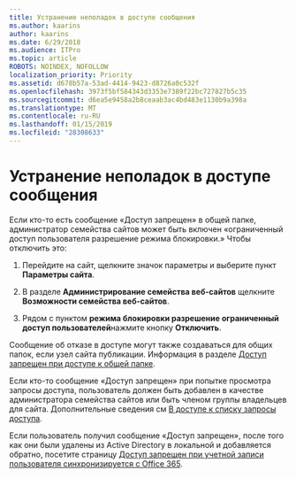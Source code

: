 ```yaml
---
title: Устранение неполадок в доступе сообщения
ms.author: kaarins
author: kaarins
ms.date: 6/29/2018
ms.audience: ITPro
ms.topic: article
ROBOTS: NOINDEX, NOFOLLOW
localization_priority: Priority
ms.assetid: d678b57a-53ad-4414-9423-d8726a0c532f
ms.openlocfilehash: 3973f5bf584343d3353e7389f22bc727827b5c35
ms.sourcegitcommit: d6ea5e9458a2b8ceaab3ac4bd483e1130b9a398a
ms.translationtype: MT
ms.contentlocale: ru-RU
ms.lasthandoff: 01/15/2019
ms.locfileid: "28308633"
---
```

# <a name="troubleshoot-access-denied-messages"></a>Устранение неполадок в доступе сообщения

Если кто-то есть сообщение «Доступ запрещен» в общей папке, администратор семейства сайтов может быть включен «ограниченный доступ пользователя разрешение режима блокировки.» Чтобы отключить это: 
  
1. Перейдите на сайт, щелкните значок параметры и выберите пункт **Параметры сайта**.
    
2. В разделе **Администрирование семейства веб-сайтов** щелкните **Возможности семейства веб-сайтов**.
    
3. Рядом с пунктом **режима блокировки разрешение ограниченный доступ пользователей**нажмите кнопку **Отключить**.
    
Сообщение об отказе в доступе могут также создаваться для общих папок, если узел сайта публикации. Информация в разделе [Доступ запрещен при доступе к общей папке](https://go.microsoft.com/fwlink/?linkid=2004317).
  
Если кто-то сообщение «Доступ запрещен» при попытке просмотра запросы доступа, пользователь должен быть добавлен в качестве администратора семейства сайтов или быть членом группы владельцев для сайта. Дополнительные сведения см [В доступе к списку запросы доступа](https://go.microsoft.com/fwlink/?linkid=2004220).
  
Если пользователь получил сообщение «Доступ запрещен», после того как они были удалены из Active Directory в локальной и добавляется обратно, посетите страницу [Доступ запрещен при учетной записи пользователя синхронизируется с Office 365](https://go.microsoft.com/fwlink/?linkid=2004318).
  

